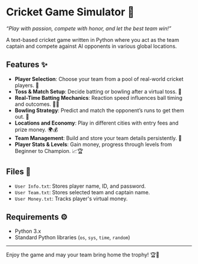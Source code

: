 # Cricket Game Simulator 🏏

*“Play with passion, compete with honor, and let the best team win!”*

A text-based cricket game written in Python where you act as the team captain and compete against AI opponents in various global locations.

## Features ✨

- **Player Selection**: Choose your team from a pool of real-world cricket players. 👥
- **Toss & Match Setup**: Decide batting or bowling after a virtual toss. 🎲
- **Real-Time Batting Mechanics**: Reaction speed influences ball timing and outcomes. 🏃‍♂️
- **Bowling Strategy**: Predict and match the opponent’s runs to get them out. 🎯
- **Locations and Economy**: Play in different cities with entry fees and prize money. 🌍💰
- **Team Management**: Build and store your team details persistently. 📁
- **Player Stats & Levels**: Gain money, progress through levels from Beginner to Champion. 📈🏆

## Files 📄

- `User Info.txt`: Stores player name, ID, and password.
- `User Team.txt`: Stores selected team and captain name.
- `User Money.txt`: Tracks player's virtual money.

## Requirements ⚙️

- Python 3.x
- Standard Python libraries (`os`, `sys`, `time`, `random`)

---

Enjoy the game and may your team bring home the trophy! 🏆🏏